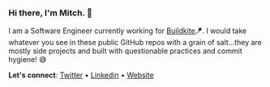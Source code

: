 ### Hi there, I'm Mitch. 👋

I am a Software Engineer currently working for <a href="https://buildkite.com" target="_blank" rel="noopener noreferrer">Buildkite</a>🪁. I would take whatever you see in these public GitHub repos with a grain of salt...they are mostly side projects and built with questionable practices and commit hygiene! 😅

**Let's connect**: [Twitter](https://twitter.com/mitchbne) • [Linkedin](https://www.linkedin.com/in/mitchbne/) • [Website](https://mitchpsmith.com/)
